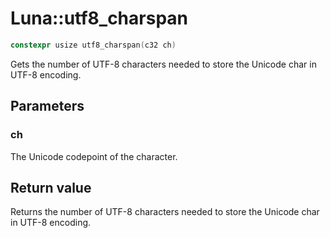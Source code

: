 # Luna::utf8_charspan

```c++
constexpr usize utf8_charspan(c32 ch)
```

Gets the number of UTF-8 characters needed to store the Unicode char in UTF-8 encoding. 



## Parameters
### ch
The Unicode codepoint of the character. 

## Return value
Returns the number of UTF-8 characters needed to store the Unicode char in UTF-8 encoding. 

